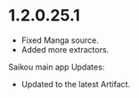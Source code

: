 # 1.2.0.25.1

- Fixed Manga source.
- Added more extractors.

Saikou main app Updates:
- Updated to the latest Artifact.
